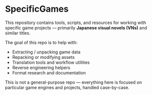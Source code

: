 # SpecificGames

This repository contains tools, scripts, and resources for working with specific game projects — primarily **Japanese visual novels (VNs)** and similar titles.

The goal of this repo is to help with:
- Extracting / unpacking game data
- Repacking or modifying assets
- Translation tools and workflow utilities
- Reverse engineering helpers
- Format research and documentation

This is not a general-purpose repo — everything here is focused on particular game engines and projects, handled case-by-case.
